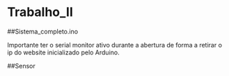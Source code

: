 # Trabalho_II

##Sistema_completo.ino

Importante ter o serial monitor ativo durante a abertura de forma a retirar o ip do website inicializado pelo Arduino.

##Sensor
